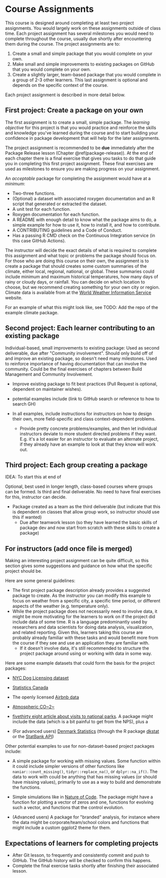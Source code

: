 # Course Assignments

<!-- Perspective for this section would be on the student, but the instructor
section would be of course on the instructor. Or should this be entirely 
targeted to the instructor? -->

This course is designed around completing at least two project assignments.
You would largely work on these assignments outside of class time.
Each project assignment has several milestones you would need to complete
throughout the course, usually due shortly after encountering them during
the course. The project assignments are to:

1. Create a small and simple package that you would complete on your own.
2. Make small and simple improvements to existing packages on GitHub that you
would complete on your own.
3. Create a slightly larger, team-based package that you would complete in a
group of 2-3 other learners. This last assignment is optional and depends on
the specific context of the course.

Each project assignment is described in more detail below.

## First project: Create a package on your own

The first assignment is to create a small, simple package. The *learning
objective* for this project is that you would practice and reinforce the skills 
and knowledge you've learned during the course and to start building your
confidence in package development that will help for the later assignments.

<!--
NOTE: I moved this due date to after chapter 13 rather than chapter 7, since
we could keep writing the final exercises to keep building up this package.
Plus, for those learners who will use this on their own, this would be nice to
keep going with.
-->

The project assignment is recommended to be **due** immediately after the
Package Release lesson (Chapter \@ref(package-release)). At the end of each
chapter there is a final exercise that gives you tasks to do that guide you in
completing this first project assignment. These final exercises are used as 
milestones to ensure you are making progress on your assignment.

An *acceptable* package for completing the assignment would have at a *minimum*:

- Two-three functions.
- (Optional) a dataset with associated roxygen documentation and an R script that
generated or extracted the dataset.
- A unit test for each function.
- Roxygen documentation for each function.
- A README with enough detail to know what the package aims to do, a simple
example for how to use it, how to install it, and how to contribute.
- A CONTRIBUTING guidelines and a Code of Conduct.
- Has a passing R CMD check on the Continuous Integration service (in this case
GitHub Actions).

The instructor will decide the exact details of what is required to complete this
assignment and what topic or problems the package should focus on.
For those who are doing this course on their own, the assignment is to create a
package that should creates some custom summaries of the climate, either local,
regional, national, or global. These summaries could include minimum and maximum
historical temperatures, how many days of rainy or cloudy days, or rainfall.
You can decide on which location to choose, but we recommend creating something
for your own city or region. Climate data is available from at the
[World Weather Information Service](https://worldweather.wmo.int/en/dataguide.html)
website.

For an example of what this might look like, see 
TODO: Add the repo of the example climate package.

## Second project: Each learner contributing to an existing package

Individual-based, small improvements to existing package: Used as second 
deliverable, due after "Community involvement". Should only build off of
and improve an existing package, so doesn't need many milestones. Used to
reinforce importance of having documentation that can involve the community.
Could be the final exercises of chapters between Build Management and 
Community Involvement.

    
- Improve existing package to fit best practices (Pull Request is optional, dependent
on maintainer wishes).

- potential examples include (link to GitHub search or reference to how to search GH)

- In all examples, include instructions for instructors on how to design their
own, more field-specific and class context-dependent problems.
    - Provide pretty concrete problems/examples, and then let individual
    instructors deviate to more student directed problems if they want. E.g.
    it's a lot easier for an instructor to evaluate an alternate project, if
    they already have an example to look at that they know will work out.


## Third project: Each group creating a package

IDEA: To start this at end of 

Optional, best used in longer length,
class-based courses where groups can be formed. Is third and final
deliverable. No need to have final exercises for this, instructor can decide.


- Package created as a team as the third deliverable (but indicate that this is
dependent on classes that allow group work, so instructor should use this if wanted)
    - Due after teamwork lesson (so they have learned the basic skills of package dev
    and now start from scratch with these skills to create a package)


## For instructors (add once file is merged)

Making an interesting project assignment can be quite difficult, so this section
gives some suggestions and guidance on how what the specific project should be.

Here are some general guidelines:

- The first project package description already provides a suggested package to
create. As the instructor you can modify this example to focus on weather
from a specific city, a specific time period, or different aspects of the weather
(e.g. temperature only).
- While the project package does not necessarily need to involve data, it might
be more motivating for the learners to work on if the project did include data of 
some time. R is a language predominantly used by researchers and data scientists
for doing data analysis, visualization, and related reporting. Given this,
learners taking this course are probably already familiar with these tasks and
would benefit more from the course if they see and use an application they are
familiar with.
    - If it doesn't involve data, it's still recommended to structure the project
    package around using or working with data in some way.
    
Here are some example datasets that could form the basis for the project packages:

- [NYC Dog Licensing dataset](https://data.cityofnewyork.us/Health/NYC-Dog-Licensing-Dataset/nu7n-tubp)
- [Statistics Canada](https://www150.statcan.gc.ca/n1/en/type/data)
- The openly licensed [Airbnb data](http://insideairbnb.com/get-the-data.html)
- [Atmospheric CO~2~](https://scrippsco2.ucsd.edu/data/atmospheric_co2/index.html)

- [fivethirty eight article about visits to national parks](https://fivethirtyeight.com/features/the-national-parks-have-never-been-more-popular/).  A package might include the data (which is a bit painful to get from the NPS), plus a 

- (For advanced users) [Denmark Statistics](https://www.statbank.dk/statbank5a/default.asp?w=1920) 
(through the R package [dkstat](https://github.com/rOpenGov/dkstat) or the 
[StatBank API](https://www.dst.dk/en/Statistik/brug-statistikken/muligheder-i-statistikbanken/api))

Other potential examples to use for non-dataset-based project packages include:

- A simple package for working with missing values. Some function within it could
include simpler versions of other functions like `naniar::count_missing()`,
`tidyr::replace_na()`, or `dplyr::na_if()`. The data to work with could be
anything that has missing values (or should have missing values), primarily to use
as a way to build and demonstrate the functions.

- Simple simulations like in [Nature of Code](https://natureofcode.com/). The
package might have a function for plotting a vector of zeros and one, functions
for evolving such a vector, and functions that the control evolution.

- (Advanced users) A package for "branded" analysis, for instance where the data
might be corporate/team/school colors and functions that might include a custom
ggplot2 theme for them.

## Expectations of learners for completing projects

- After Git lesson, to frequently and consistently commit and push to GitHub.
The GitHub history will be checked to confirm this happens.
- Complete the final exercise tasks shortly after finishing their associated
lesson.

